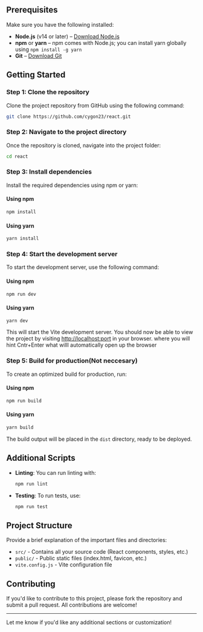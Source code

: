 
## Prerequisites

Make sure you have the following installed:

- **Node.js** (v14 or later) – [Download Node.js](https://nodejs.org/en/download/)
- **npm** or **yarn** – npm comes with Node.js; you can install yarn globally using `npm install -g yarn`
- **Git** – [Download Git](https://git-scm.com/)

## Getting Started

### Step 1: Clone the repository

Clone the project repository from GitHub using the following command:

```bash
git clone https://github.com/cygon23/react.git
```

### Step 2: Navigate to the project directory

Once the repository is cloned, navigate into the project folder:

```bash
cd react
```

### Step 3: Install dependencies

Install the required dependencies using npm or yarn:

#### Using npm

```bash
npm install
```

#### Using yarn

```bash
yarn install
```

### Step 4: Start the development server

To start the development server, use the following command:

#### Using npm

```bash
npm run dev
```

#### Using yarn

```bash
yarn dev
```

This will start the Vite development server. You should now be able to view the project by visiting [http://localhost:port](http://localhost:port) in your browser.
where you will hint Cntr+Enter what willl automatically open up the browser





### Step 5: Build for production(Not neccesary)

To create an optimized build for production, run:

#### Using npm

```bash
npm run build
```

#### Using yarn

```bash
yarn build
```

The build output will be placed in the `dist` directory, ready to be deployed.

## Additional Scripts

- **Linting**: You can run linting with:

  ```bash
  npm run lint
  ```

- **Testing**: To run tests, use:

  ```bash
  npm run test
  ```

## Project Structure

Provide a brief explanation of the important files and directories:

- `src/` - Contains all your source code (React components, styles, etc.)
- `public/` - Public static files (index.html, favicon, etc.)
- `vite.config.js` - Vite configuration file

## Contributing

If you'd like to contribute to this project, please fork the repository and submit a pull request. All contributions are welcome!

---

Let me know if you'd like any additional sections or customization!
